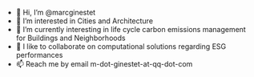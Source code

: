 - 👋 Hi, I’m @marcginestet
- 👀 I’m interested in Cities and Architecture
- 🌱 I’m currently interesting in life cycle carbon emissions management for Buildings and Neighborhoods
-  💞️ I like to collaborate on computational solutions regarding ESG performances
- 📫 Reach me by email m-dot-ginestet-at-qq-dot-com

<!---
marcginestet/marcginestet is a ✨ special ✨ repository because its `README.md` (this file) appears on your GitHub profile.
You can click the Preview link to take a look at your changes.
--->
